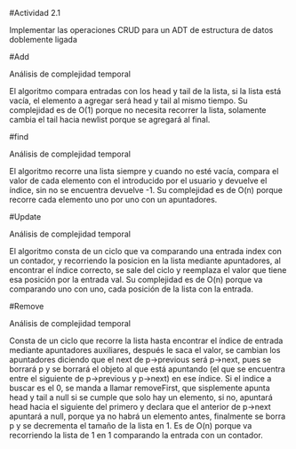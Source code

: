 #Actividad 2.1

Implementar las operaciones CRUD para un ADT de estructura de datos doblemente ligada

#Add

Análisis de complejidad temporal

El algoritmo compara entradas con los head y tail de la lista, si la lista está vacía, el elemento a agregar será head y tail al mismo tiempo. Su complejidad es de O(1) porque no necesita recorrer la lista, solamente cambia el tail hacia newlist porque se agregará al final.

#find

Análisis de complejidad temporal

El algoritmo recorre una lista siempre y cuando no esté vacía, compara el valor de cada elemento con el introducido por el usuario y devuelve el índice, sin no se encuentra devuelve -1. Su complejidad es de O(n) porque recorre cada elemento uno por uno con un apuntadores.

#Update

Análisis de complejidad temporal

El algoritmo consta de un ciclo que va comparando una entrada index con un contador, y recorriendo la posicion en la lista mediante apuntadores, al encontrar el índice correcto, se sale del ciclo y reemplaza el valor que tiene esa posición por la entrada val. Su complejidad es de O(n) porque va comparando uno con uno, cada posición de la lista con la entrada.

#Remove

Análisis de complejidad temporal

Consta de un ciclo que recorre la lista hasta encontrar el índice de entrada mediante apuntadores auxiliares, después le saca el valor, se cambian los apuntadores diciendo que el next de p->previous será p->next, pues se borrará p y se borrará el objeto al que está apuntando (el que se encuentra entre el siguiente de p->previous y p->next) en ese índice. Si el indice a buscar es el 0, se manda a llamar removeFirst, que sisplemente apunta head y tail a null si se cumple que solo hay un elemento, si no, apuntará head hacia el siguiente del primero y declara que el anterior de p->next apuntará a null, porque ya no habrá un elemento antes, finalmente se borra p y se decrementa el tamaño de la lista en 1. Es de O(n) porque va recorriendo la lista de 1 en 1 comparando la entrada con un contador.
